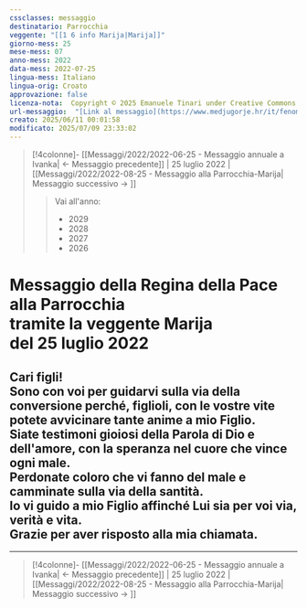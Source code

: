 ```yaml
---
cssclasses: messaggio
destinatario: Parrocchia
veggente: "[[1 6 info Marija|Marija]]"
giorno-mess: 25
mese-mess: 07
anno-mess: 2022
data-mess: 2022-07-25
lingua-mess: Italiano
lingua-orig: Croato
approvazione: false
licenza-nota:  Copyright © 2025 Emanuele Tinari under Creative Commons BY-NC-SA 4.0 https://creativecommons.org/licenses/by-nc-sa/4.0/
url-messaggio:  "[Link al messaggio](https://www.medjugorje.hr/it/fenomeno-di-medjugorje/messaggi-della-madonna/?datum=2022-7-25)"
creato: 2025/06/11 00:01:58
modificato: 2025/07/09 23:33:02
---
```


> [!4colonne]- [[Messaggi/2022/2022-06-25 - Messaggio annuale a Ivanka| ← Messaggio precedente]] | 25 luglio 2022 | [[Messaggi/2022/2022-08-25 - Messaggio alla Parrocchia-Marija| Messaggio successivo → ]]
>> <span class="verde">Vai all'anno:</span>
>> - 2029
>> - 2028
>> - 2027
>> - 2026
>

# Messaggio della Regina della Pace<br>alla Parrocchia<br>tramite la veggente Marija<br>del 25 luglio 2022

## Cari figli!<br>Sono con voi per guidarvi sulla via della conversione perché, figlioli, con le vostre vite potete avvicinare tante anime a mio Figlio.<br>Siate testimoni gioiosi della Parola di Dio e dell'amore, con la speranza nel cuore che vince ogni male.<br>Perdonate coloro che vi fanno del male e camminate sulla via della santità.<br>Io vi guido a mio Figlio affinché Lui sia per voi via, verità e vita.<br>Grazie per aver risposto alla mia chiamata.

***

> [!4colonne]- [[Messaggi/2022/2022-06-25 - Messaggio annuale a Ivanka| ← Messaggio precedente]] | 25 luglio 2022 | [[Messaggi/2022/2022-08-25 - Messaggio alla Parrocchia-Marija| Messaggio successivo → ]]
